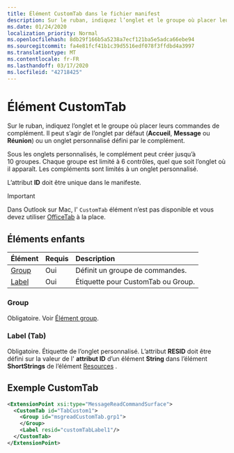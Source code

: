 ```yaml
---
title: Élément CustomTab dans le fichier manifest
description: Sur le ruban, indiquez l’onglet et le groupe où placer leurs commandes de complément.
ms.date: 01/24/2020
localization_priority: Normal
ms.openlocfilehash: 8db29f166b5a5238a7ecf121ba5e5adca66ebe94
ms.sourcegitcommit: fa4e81fcf41b1c39d5516edf078f3ffdbd4a3997
ms.translationtype: MT
ms.contentlocale: fr-FR
ms.lasthandoff: 03/17/2020
ms.locfileid: "42718425"
---
```

# <a name="customtab-element"></a>Élément CustomTab

Sur le ruban, indiquez l’onglet et le groupe où placer leurs commandes de complément. Il peut s’agir de l’onglet par défaut (**Accueil**, **Message** ou **Réunion**) ou un onglet personnalisé défini par le complément.

Sous les onglets personnalisés, le complément peut créer jusqu’à 10 groupes. Chaque groupe est limité à 6 contrôles, quel que soit l’onglet où il apparaît. Les compléments sont limités à un onglet personnalisé.

L’attribut **ID** doit être unique dans le manifeste.

> [!IMPORTANT]
> Dans Outlook sur Mac, l' `CustomTab` élément n’est pas disponible et vous devez utiliser [OfficeTab](officetab.md) à la place.

## <a name="child-elements"></a>Éléments enfants

|  Élément |  Requis  |  Description  |
|:-----|:-----|:-----|
|  [Group](group.md)      | Oui |  Définit un groupe de commandes.  |
|  [Label](#label-tab)      | Oui |  Étiquette pour CustomTab ou Group.  |

### <a name="group"></a>Group

Obligatoire. Voir [Élément group](group.md).

### <a name="label-tab"></a>Label (Tab)

Obligatoire. Étiquette de l’onglet personnalisé. L’attribut **RESID** doit être défini sur la valeur de l' **attribut ID** d’un élément **String** dans l’élément **ShortStrings** de l’élément [Resources](resources.md) .


## <a name="customtab-example"></a>Exemple CustomTab

```xml
<ExtensionPoint xsi:type="MessageReadCommandSurface">
  <CustomTab id="TabCustom1">
    <Group id="msgreadCustomTab.grp1">
    </Group>
    <Label resid="customTabLabel1"/>
  </CustomTab>
</ExtensionPoint>
```
